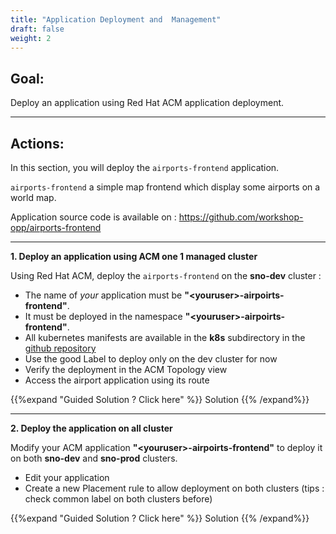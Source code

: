 ```yaml
---
title: "Application Deployment and  Management"
draft: false
weight: 2
---
```




## Goal:
Deploy an application using Red Hat ACM application deployment.

___
## Actions:
In this section, you will deploy the `airports-frontend` application.

`airports-frontend` a simple map frontend which display some airports on a world map.

Application source code is available on : https://github.com/workshop-opp/airports-frontend


___
__1. Deploy an application using ACM one 1 managed cluster__

Using Red Hat ACM, deploy the `airports-frontend` on the **sno-dev** cluster :

- The name of _your_ application must be **"\<youruser>-airpoirts-frontend"**.
- It must be deployed in the namespace **"\<youruser>-airpoirts-frontend"**.
- All kubernetes manifests are available in the **k8s** subdirectory in the [github repository](https://github.com/workshop-opp/airports-frontend)
- Use the good Label to deploy only on the dev cluster for now
- Verify the deployment in the ACM Topology view
- Access the airport application using its route


{{%expand "Guided Solution ? Click here" %}} 
Solution 
{{% /expand%}}

___
__2. Deploy the application on all cluster__

Modify your ACM application **"\<youruser>-airpoirts-frontend"** to deploy it on both **sno-dev** and **sno-prod** clusters.
- Edit your application
- Create a new Placement rule to allow deployment on both clusters (tips : check common label on both clusters before)


{{%expand "Guided Solution ? Click here" %}} 
Solution 
{{% /expand%}}